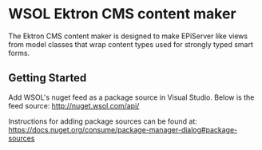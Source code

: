 # WSOL Ektron CMS content maker
The Ektron CMS content maker is designed to make EPiServer like views from model classes that wrap content types used for strongly typed smart forms.

## Getting Started

Add WSOL's nuget feed as a package source in Visual Studio. Below is the feed source:
http://nuget.wsol.com/api/

Instructions for adding package sources can be found at:
https://docs.nuget.org/consume/package-manager-dialog#package-sources
